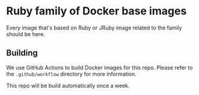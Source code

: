 # Ruby family of Docker base images

Every image that's based on Ruby or JRuby image related to the family should be
here.

## Building

We use GitHub Actions to build Docker images for this repo. Please refer to the
`.github/workflow` directory for more information.

This repo will be build automatically once a week.
